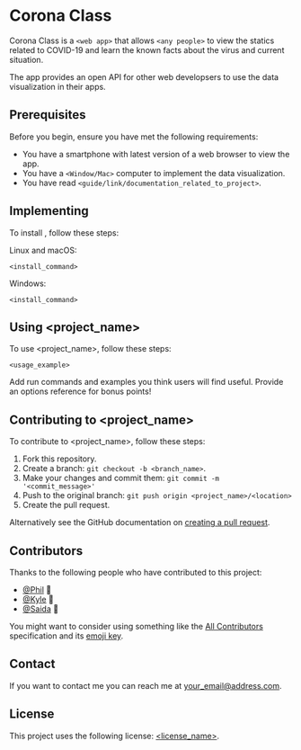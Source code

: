 # Corona Class

<!--- These are examples. See https://shields.io for others or to customize this set of shields. You might want to include dependencies, project status and licence info here --->
Corona Class is a `<web app>` that allows `<any people>` to view the statics related to COVID-19 and learn the known facts about the virus and current situation.

The app provides an open API for other web developsers to use the data visualization in their apps.

## Prerequisites

Before you begin, ensure you have met the following requirements:
<!--- These are just example requirements. Add, duplicate or remove as required --->

* You have a smartphone with latest version of a web browser to view the app.
* You have a `<Window/Mac>` computer to implement the data visualization.
* You have read `<guide/link/documentation_related_to_project>`.

## Implementing <Corona Class data graphics>

To install <Corona Class data graphics>, follow these steps:

Linux and macOS:
```
<install_command>
```

Windows:
```
<install_command>
```
## Using <project_name>

To use <project_name>, follow these steps:

```
<usage_example>
```

Add run commands and examples you think users will find useful. Provide an options reference for bonus points!

## Contributing to <project_name>
<!--- If your README is long or you have some specific process or steps you want contributors to follow, consider creating a separate CONTRIBUTING.md file--->
To contribute to <project_name>, follow these steps:

1. Fork this repository.
2. Create a branch: `git checkout -b <branch_name>`.
3. Make your changes and commit them: `git commit -m '<commit_message>'`
4. Push to the original branch: `git push origin <project_name>/<location>`
5. Create the pull request.

Alternatively see the GitHub documentation on [creating a pull request](https://help.github.com/en/github/collaborating-with-issues-and-pull-requests/creating-a-pull-request).

## Contributors

Thanks to the following people who have contributed to this project:

* [@Phil](https://github.com/phil-cst-bcit) 📖
* [@Kyle](https://github.com/###) 🐛
* [@Saida](https://github.com/###) 🐛

You might want to consider using something like the [All Contributors](https://github.com/all-contributors/all-contributors) specification and its [emoji key](https://allcontributors.org/docs/en/emoji-key).

## Contact

If you want to contact me you can reach me at <your_email@address.com>.

## License
<!--- If you're not sure which open license to use see https://choosealicense.com/--->

This project uses the following license: [<license_name>](<link>).